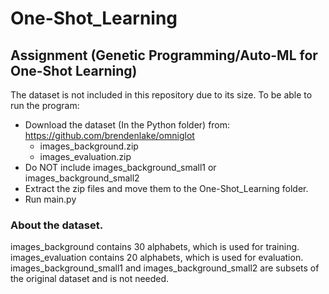 # One-Shot_Learning

## Assignment (Genetic Programming/Auto-ML for One-Shot Learning)

The dataset is not included in this repository due to its size.
To be able to run the program:
- Download the dataset (In the Python folder) from: https://github.com/brendenlake/omniglot
    - images_background.zip
    - images_evaluation.zip
- Do NOT include images_background_small1 or images_background_small2
- Extract the zip files and move them to the One-Shot_Learning folder.
- Run main.py

### About the dataset.
images_background contains 30 alphabets, which is used for training.
images_evaluation contains 20 alphabets, which is used for evaluation.
images_background_small1 and images_background_small2 are subsets of the original dataset and is not needed.
